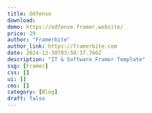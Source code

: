 ```yaml
---
title: Odfense
download:
demo: https://odfense.framer.website/
price: 29
author: "Framerbite"
author_link: https://framerbite.com
date: 2024-12-30T03:50:37.766Z
description: "IT & Software Framer Template"
ssg: [Framer]
css: []
ui: []
cms: []
category: [Blog]
draft: false
---
```

